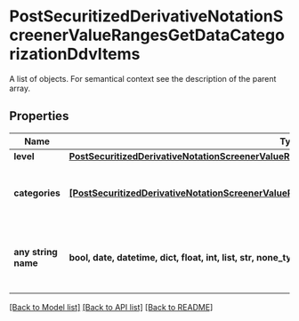 # PostSecuritizedDerivativeNotationScreenerValueRangesGetDataCategorizationDdvItems

A list of objects. For semantical context see the description of the parent array.

## Properties
Name | Type | Description | Notes
------------ | ------------- | ------------- | -------------
**level** | [**PostSecuritizedDerivativeNotationScreenerValueRangesGetDataCategorizationDdvItemsLevel**](PostSecuritizedDerivativeNotationScreenerValueRangesGetDataCategorizationDdvItemsLevel.md) |  | [optional] 
**categories** | [**[PostSecuritizedDerivativeNotationScreenerValueRangesGetDataCategorizationDdvCategoriesItems]**](PostSecuritizedDerivativeNotationScreenerValueRangesGetDataCategorizationDdvCategoriesItems.md) | List of categories for the given level of the categorization. | [optional] 
**any string name** | **bool, date, datetime, dict, float, int, list, str, none_type** | any string name can be used but the value must be the correct type | [optional]

[[Back to Model list]](../README.md#documentation-for-models) [[Back to API list]](../README.md#documentation-for-api-endpoints) [[Back to README]](../README.md)



